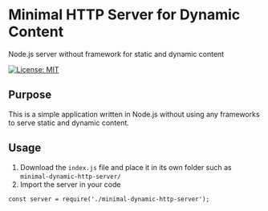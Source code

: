 # Minimal HTTP Server for Dynamic Content
Node.js server without framework for static and dynamic content

[![License: MIT](https://img.shields.io/badge/License-MIT-blue.svg)](https://opensource.org/licenses/MIT)

## Purpose
This is a simple application written in Node.js without using any frameworks to serve static and dynamic content.

## Usage
1. Download the `index.js` file and place it in its own folder such as `minimal-dynamic-http-server/`
2. Import the server in your code 

`const server = require('./minimal-dynamic-http-server');`

